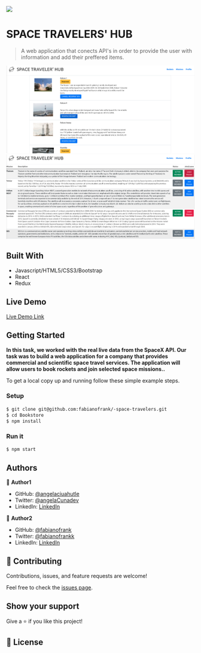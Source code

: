 ![](https://img.shields.io/badge/Microverse-blueviolet)

# SPACE TRAVELERS' HUB

> A web application that conects API's in order to provide the user with information and add their preffered items.

![screenshot](./public/screenshot.png)
![screenshot](./public/screenshot2.png)

## Built With

- Javascript/HTML5/CSS3/Bootstrap
- React
- Redux

## Live Demo

[Live Demo Link](https://livedemo.com)


## Getting Started

**In this task, we worked with the real live data from the SpaceX API. Our task was to build a web application for a company that provides commercial and scientific space travel services. The application will allow users to book rockets and join selected space missions..**

To get a local copy up and running follow these simple example steps.

### Setup
```console
$ git clone git@github.com:fabianofrank/-space-travelers.git
$ cd Bookstore
$ npm install 
```

### Run it
```console
$ npm start 
```

## Authors

👤 **Author1**

- GitHub: [@angelaciuahutle](https://github.com/angelaciuahutle)
- Twitter: [@angelaCunadev](https://twitter.com/angelaCunadev)
- LinkedIn: [LinkedIn](https://linkedin.com/in/angelacuahutle)

👤 **Author2**

- GitHub: [@fabianofrank](https://github.com/fabianofrank)
- Twitter: [@fabianofrankk](https://twitter.com/fabianofrankk)
- LinkedIn: [LinkedIn](https://linkedin.com/in/fabianofrank)

## 🤝 Contributing

Contributions, issues, and feature requests are welcome!

Feel free to check the [issues page](../../issues/).

## Show your support

Give a ⭐️ if you like this project!

## 📝 License

